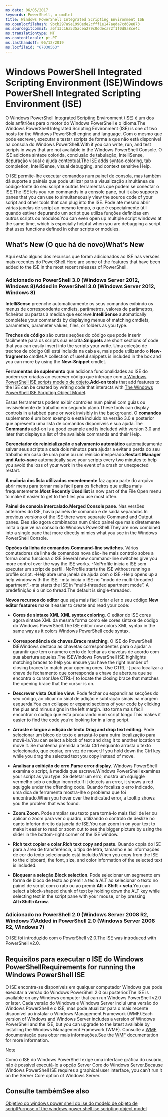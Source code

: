 ```yaml
---
ms.date: 06/05/2017
keywords: PowerShell, o cmdlet
title: Windows PowerShell Integrated Scripting Environment ISE
ms.openlocfilehash: 9bcb297a9e1990ede2cfff1e147aeda7cd69e873
ms.sourcegitcommit: a6f13c16a535acea279c0ddeca72f1f0d8a8ce4c
ms.translationtype: MT
ms.contentlocale: pt-PT
ms.lasthandoff: 06/12/2019
ms.locfileid: "67030563"
---
```

# <a name="windows-powershell-integrated-scripting-environment-ise"></a><span data-ttu-id="acd11-103">Windows PowerShell Integrated Scripting Environment (ISE)</span><span class="sxs-lookup"><span data-stu-id="acd11-103">Windows PowerShell Integrated Scripting Environment (ISE)</span></span>

<span data-ttu-id="acd11-104">O Windows PowerShell Integrated Scripting Environment (ISE) é um dos dois anfitriões para o motor do Windows PowerShell e o idioma.</span><span class="sxs-lookup"><span data-stu-id="acd11-104">The Windows PowerShell Integrated Scripting Environment (ISE) is one of two hosts for the Windows PowerShell engine and language.</span></span> <span data-ttu-id="acd11-105">Com o mesmo que pode escrever, executar e testar scripts de forma a que não está disponível na consola do Windows PowerShell.</span><span class="sxs-lookup"><span data-stu-id="acd11-105">With it you can write, run, and test scripts in ways that are not available in the Windows PowerShell Console.</span></span> <span data-ttu-id="acd11-106">O ISE adiciona sintaxe colorida, conclusão de tabulação, IntelliSense, depuração visual e ajuda contextual.</span><span class="sxs-lookup"><span data-stu-id="acd11-106">The ISE adds syntax-coloring, tab completion, IntelliSense, visual debugging, and context sensitive Help.</span></span>

<span data-ttu-id="acd11-107">O ISE permite-lhe executar comandos num painel de consola, mas também dá suporte a painéis que pode utilizar para a visualização simultânea de código-fonte do seu script e outras ferramentas que podem se conectar o ISE.</span><span class="sxs-lookup"><span data-stu-id="acd11-107">The ISE lets you run commands in a console pane, but it also supports panes that you can use to simultaneously view the source code of your script and other tools that can plug into the ISE.</span></span> <span data-ttu-id="acd11-108">Pode até mesmo abrir várias janelas de script ao mesmo tempo, o que é especialmente útil quando estiver depurando um script que utiliza funções definidas em outros scripts ou módulos.</span><span class="sxs-lookup"><span data-stu-id="acd11-108">You can even open up multiple script windows at the same time, which is especially helpful when you are debugging a script that uses functions defined in other scripts or modules.</span></span>

## <a name="whats-new"></a><span data-ttu-id="acd11-109">What’s New (O que há de novo)</span><span class="sxs-lookup"><span data-stu-id="acd11-109">What’s New</span></span>

<span data-ttu-id="acd11-110">Aqui estão alguns dos recursos que foram adicionados ao ISE nas versões mais recentes do PowerShell.</span><span class="sxs-lookup"><span data-stu-id="acd11-110">Here are some of the features that have been added to the ISE in the most recent releases of PowerShell.</span></span>

### <a name="added-in-powershell-30-windows-server-2012-windows-8"></a><span data-ttu-id="acd11-111">Adicionado no PowerShell 3.0 (Windows Server 2012, Windows 8)</span><span class="sxs-lookup"><span data-stu-id="acd11-111">Added in PowerShell 3.0 (Windows Server 2012, Windows 8)</span></span>

<span data-ttu-id="acd11-112">**IntelliSense** preenche automaticamente os seus comandos exibindo os menus de correspondente cmdlets, parâmetros, valores de parâmetros, ficheiros ou pastas à medida que escreve.</span><span class="sxs-lookup"><span data-stu-id="acd11-112">**IntelliSense** automatically completes your commands by displaying menus of matching cmdlets, parameters, parameter values, files, or folders as you type.</span></span>

<span data-ttu-id="acd11-113">**Trechos de código** são curtas seções do código que pode inserir facilmente para os scripts sua escrita.</span><span class="sxs-lookup"><span data-stu-id="acd11-113">**Snippets** are short sections of code that you can easily insert into the scripts your write.</span></span> <span data-ttu-id="acd11-114">Uma coleção de trechos de código útil está incluída na caixa e, mais pode utilizando o **New-fragmento** cmdlet.</span><span class="sxs-lookup"><span data-stu-id="acd11-114">A collection of useful snippets is included in the box and you can more by using the **New-Snippet** cmdlet.</span></span>

<span data-ttu-id="acd11-115">**Ferramentas de suplemento** que adiciona funcionalidades ao ISE do podem ser criadas ao escrever código que interage com [o Windows PowerShell ISE scripts modelo de objeto](../../core-powershell/ise/The-ISE-Object-Model-Hierarchy.md).</span><span class="sxs-lookup"><span data-stu-id="acd11-115">**Add-on tools** that add features to the ISE can be created by writing code that interacts with [The Windows PowerShell ISE Scripting Object Model](../../core-powershell/ise/The-ISE-Object-Model-Hierarchy.md).</span></span>

<span data-ttu-id="acd11-116">Essas ferramentas podem exibir controles num painel com guias ou invisivelmente de trabalho em segundo plano.</span><span class="sxs-lookup"><span data-stu-id="acd11-116">These tools can display controls in a tabbed pane or work invisibly in the background.</span></span> <span data-ttu-id="acd11-117">O **comandos** suplemento é um bom exemplo e está incluído na versão 3.0 e posterior que apresenta uma lista de comandos disponíveis e sua ajuda.</span><span class="sxs-lookup"><span data-stu-id="acd11-117">The **Commands** add-on is a good example and is included with version 3.0 and later that displays a list of the available commands and their Help.</span></span>

<span data-ttu-id="acd11-118">**Gerenciador de reinicialização e salvamento automático** automaticamente salvar seus scripts a cada dois minutos para ajudar a evitar a perda do seu trabalho em caso de uma pane ou um reinício inesperado.</span><span class="sxs-lookup"><span data-stu-id="acd11-118">**Restart Manager and Auto-save** automatically save your scripts every two minutes to help you avoid the loss of your work in the event of a crash or unexpected restart.</span></span>

<span data-ttu-id="acd11-119">**A maioria dos lista utilizados recentemente** faz agora parte do arquivo abrir menu para tornar mais fácil para os ficheiros que utiliza mais frequentemente.</span><span class="sxs-lookup"><span data-stu-id="acd11-119">**Most Recently Used list** is now part of the File Open menu to make it easier to get to the files you use most often.</span></span>

<span data-ttu-id="acd11-120">**Painel de consola intercalado**.</span><span class="sxs-lookup"><span data-stu-id="acd11-120">**Merged Console pane**.</span></span> <span data-ttu-id="acd11-121">Nas versões anteriores do ISE, havia painéis de comando e de saída separados.</span><span class="sxs-lookup"><span data-stu-id="acd11-121">In previous versions of the ISE there were separate Command and Output panes.</span></span> <span data-ttu-id="acd11-122">Eles são agora combinados num único painel que mais diretamente imita o que vê na consola do Windows PowerShell.</span><span class="sxs-lookup"><span data-stu-id="acd11-122">They are now combined into a single pane that more directly mimics what you see in the Windows PowerShell Console.</span></span>

<span data-ttu-id="acd11-123">**Opções da linha de comandos**.</span><span class="sxs-lookup"><span data-stu-id="acd11-123">**Command-line switches**.</span></span> <span data-ttu-id="acd11-124">Vários comutadores da linha de comandos nova dão-lhe mais controlo sobre a forma como funciona o ISE.</span><span class="sxs-lookup"><span data-stu-id="acd11-124">Several new command-line switches give you more control over the way the ISE works.</span></span> <span data-ttu-id="acd11-125">-NoProfile inicia o ISE sem executar um script de perfil.</span><span class="sxs-lookup"><span data-stu-id="acd11-125">-NoProfile starts the ISE without running a profile script.</span></span> <span data-ttu-id="acd11-126">-Help abre uma janela de ajuda com o ISE.</span><span class="sxs-lookup"><span data-stu-id="acd11-126">-Help opens up a help window with the ISE.</span></span> <span data-ttu-id="acd11-127">-mta inicia o ISE no "modo de multi-threaded apartment".</span><span class="sxs-lookup"><span data-stu-id="acd11-127">-mta starts the ISE in “multi-threaded apartment mode”.</span></span> <span data-ttu-id="acd11-128">A predefinição é o único thread.</span><span class="sxs-lookup"><span data-stu-id="acd11-128">The default is single-threaded.</span></span>

<span data-ttu-id="acd11-129">**Novos recursos do editor** que seja mais fácil criar e ler o seu código:</span><span class="sxs-lookup"><span data-stu-id="acd11-129">**New editor features** make it easier to create and read your code:</span></span>

- <span data-ttu-id="acd11-130">**Cores de sintaxe XML**.</span><span class="sxs-lookup"><span data-stu-id="acd11-130">**XML syntax coloring**.</span></span> <span data-ttu-id="acd11-131">O editor do ISE cores agora sintaxe XML da mesma forma como ele cores sintaxe de código do Windows PowerShell.</span><span class="sxs-lookup"><span data-stu-id="acd11-131">The ISE editor now colors XML syntax in the same way as it colors Windows PowerShell code syntax.</span></span>

- <span data-ttu-id="acd11-132">**Correspondência de chaves**.</span><span class="sxs-lookup"><span data-stu-id="acd11-132">**Brace matching**.</span></span> <span data-ttu-id="acd11-133">O ISE do PowerShell ISEWindows destaca as chavetas correspondentes para o ajudar a garantir que tem o número certo de fechar as chavetas de acordo com sua abertura aqueles.</span><span class="sxs-lookup"><span data-stu-id="acd11-133">The ISEWindows PowerShell ISE highlights matching braces to help you ensure you have the right number of closing braces to match your opening ones.</span></span> <span data-ttu-id="acd11-134">Use CTRL -\[ para localizar a chave de fechamento que corresponda a chave de abertura que se encontra o cursor.</span><span class="sxs-lookup"><span data-stu-id="acd11-134">Use CTRL-\[ to locate the closing brace that matches the opening brace that the cursor is on.</span></span>

- <span data-ttu-id="acd11-135">**Descrever vista**.</span><span class="sxs-lookup"><span data-stu-id="acd11-135">**Outline view**.</span></span> <span data-ttu-id="acd11-136">Pode fechar ou expandir as secções do seu código, ao clicar no sinal de adição e subtração sinais na margem esquerda.</span><span class="sxs-lookup"><span data-stu-id="acd11-136">You can collapse or expand sections of your code by clicking the plus and minus signs in the left margin.</span></span> <span data-ttu-id="acd11-137">Isto torna mais fácil encontrar o código que está procurando num script longo.</span><span class="sxs-lookup"><span data-stu-id="acd11-137">This makes it easier to find the code you’re looking for in a long script.</span></span>

- <span data-ttu-id="acd11-138">**Arraste e largue a edição de texto**.</span><span class="sxs-lookup"><span data-stu-id="acd11-138">**Drag and drop text editing**.</span></span> <span data-ttu-id="acd11-139">Pode selecionar um bloco de texto e arrastá-lo para outra localização para movê-la.</span><span class="sxs-lookup"><span data-stu-id="acd11-139">You can select a block of text and drag it to another location to move it.</span></span> <span data-ttu-id="acd11-140">Se mantenha premida a tecla Ctrl enquanto arrasta o texto selecionado, que copiar, em vez de mover.</span><span class="sxs-lookup"><span data-stu-id="acd11-140">If you hold down the Ctrl key while you drag the selected text you copy instead of move.</span></span>

- <span data-ttu-id="acd11-141">**Analisar a exibição de erro**.</span><span class="sxs-lookup"><span data-stu-id="acd11-141">**Parse error display**.</span></span> <span data-ttu-id="acd11-142">Windows PowerShell examina o script, à medida que escreve.</span><span class="sxs-lookup"><span data-stu-id="acd11-142">Windows PowerShell examines your script as you type.</span></span> <span data-ttu-id="acd11-143">Se detetar um erro, mostra um squiggle vermelho sob o código incorreto.</span><span class="sxs-lookup"><span data-stu-id="acd11-143">If it detects an error, it shows a red squiggle under the offending code.</span></span> <span data-ttu-id="acd11-144">Quando focaliza o erro indicado, uma dica de ferramenta mostra-lhe o problema que foi encontrado.</span><span class="sxs-lookup"><span data-stu-id="acd11-144">When you hover over the indicated error, a tooltip shows you the problem that was found.</span></span>

- <span data-ttu-id="acd11-145">**Zoom**.</span><span class="sxs-lookup"><span data-stu-id="acd11-145">**Zoom**.</span></span> <span data-ttu-id="acd11-146">Pode ampliar seu texto para torná-lo mais fácil de ler ou aplicar o zoom para ver o quadro, utilizando o controlo de deslize no canto inferior direito da janela de ISE.</span><span class="sxs-lookup"><span data-stu-id="acd11-146">You can zoom in on your text to make it easier to read or zoom out to see the bigger picture by using the slider in the bottom-right corner of the ISE window.</span></span>

- <span data-ttu-id="acd11-147">**Rich text copiar e colar**.</span><span class="sxs-lookup"><span data-stu-id="acd11-147">**Rich text copy and paste**.</span></span> <span data-ttu-id="acd11-148">Quando copia do ISE para a área de transferência, o tipo de letra, tamanho e as informações de cor do texto selecionado está incluído.</span><span class="sxs-lookup"><span data-stu-id="acd11-148">When you copy from the ISE to the clipboard, the font, size, and color information of the selected text is included.</span></span>

- <span data-ttu-id="acd11-149">**Bloquear a seleção**.</span><span class="sxs-lookup"><span data-stu-id="acd11-149">**Block selection**.</span></span> <span data-ttu-id="acd11-150">Pode selecionar um segmento em forma de bloco de texto ao premir a tecla ALT ao selecionar o texto no painel de script com o rato ou ao premir **Alt + Shift + seta**.</span><span class="sxs-lookup"><span data-stu-id="acd11-150">You can select a block-shaped chunk of text by holding down the ALT key while selecting text in the script pane with your mouse, or by pressing **Alt+Shift+Arrow**.</span></span>

### <a name="added-in-powershell-20-windows-server-2008-r2-windows-7"></a><span data-ttu-id="acd11-151">Adicionado no PowerShell 2.0 (Windows Server 2008 R2, Windows 7)</span><span class="sxs-lookup"><span data-stu-id="acd11-151">Added in PowerShell 2.0 (Windows Server 2008 R2, Windows 7)</span></span>

<span data-ttu-id="acd11-152">O ISE foi introduzido com o PowerShell v2.0.</span><span class="sxs-lookup"><span data-stu-id="acd11-152">The ISE was introduced with PowerShell v2.0.</span></span>

## <a name="requirements-for-running-the-windows-powershell-ise"></a><span data-ttu-id="acd11-153">Requisitos para executar o ISE do Windows PowerShell</span><span class="sxs-lookup"><span data-stu-id="acd11-153">Requirements for running the Windows PowerShell ISE</span></span>

<span data-ttu-id="acd11-154">O ISE encontra-se disponíveis em qualquer computador Windows que pode executar a versão do Windows PowerShell 2.0 ou posterior.</span><span class="sxs-lookup"><span data-stu-id="acd11-154">The ISE is available on any Windows computer that can run Windows PowerShell v2.0 or later.</span></span> <span data-ttu-id="acd11-155">Cada versão do Windows e Windows Server inclui uma versão do Windows PowerShell e o ISE, mas pode atualizar para o mais recente disponível ao instalar o Windows Management Framework (WMF).</span><span class="sxs-lookup"><span data-stu-id="acd11-155">Each version of Windows and Windows Server includes a version of Windows PowerShell and the ISE, but you can upgrade to the latest available by installing the Windows Management Framework (WMF).</span></span> <span data-ttu-id="acd11-156">Consulte a [WMF](/powershell/wmf) documentação para obter mais informações.</span><span class="sxs-lookup"><span data-stu-id="acd11-156">See the [WMF](/powershell/wmf) documentation for more information.</span></span>

> [!NOTE]
> <span data-ttu-id="acd11-157">Como o ISE do Windows PowerShell exige uma interface gráfica do usuário, não é possível executá-lo a opção Server Core do Windows Server.</span><span class="sxs-lookup"><span data-stu-id="acd11-157">Because Windows PowerShell ISE requires a graphical user interface, you can’t run it on the Server Core option of Windows Server.</span></span>

## <a name="see-also"></a><span data-ttu-id="acd11-158">Consulte também</span><span class="sxs-lookup"><span data-stu-id="acd11-158">See also</span></span>

[<span data-ttu-id="acd11-159">Objetivo do windows power shell do ise do modelo de objeto de script</span><span class="sxs-lookup"><span data-stu-id="acd11-159">Purpose of the windows power shell ise scripting object model</span></span>](../../core-powershell/ise/Purpose-of-the-Windows-PowerShell-ISE-Scripting-Object-Model.md)
